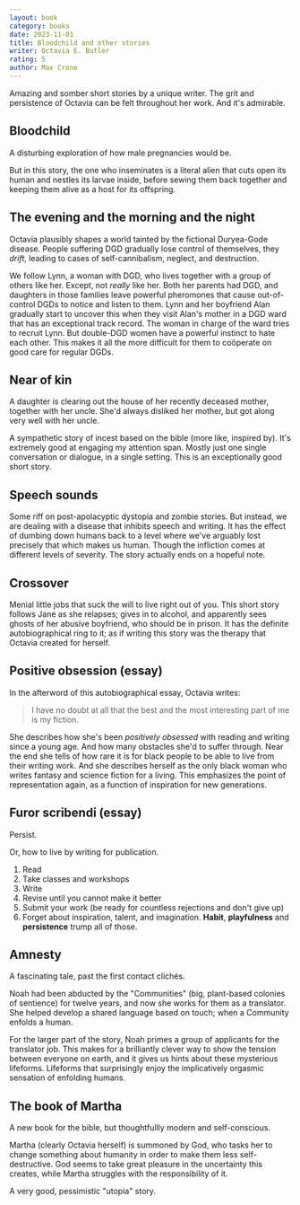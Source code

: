```yaml
---
layout: book
category: books
date: 2023-11-01
title: Bloodchild and other stories
writer: Octavia E. Butler
rating: 5
author: Max Crone
---
```

Amazing and somber short stories by a unique writer.
The grit and persistence of Octavia can be felt throughout her work.
And it's admirable.

## Bloodchild
A disturbing exploration of how male pregnancies would be.

But in this story, the one who inseminates is a literal alien that cuts open its human and nestles its larvae inside, before sewing them back together and keeping them alive as a host for its offspring.

## The evening and the morning and the night
Octavia plausibly shapes a world tainted by the fictional Duryea-Gode disease.
People suffering DGD gradually lose control of themselves, they *drift*, leading to cases of self-cannibalism, neglect, and destruction.

We follow Lynn, a woman with DGD, who lives together with a group of others like her.
Except, not *really* like her.
Both her parents had DGD, and daughters in those families leave powerful pheromones that cause out-of-control DGDs to notice and listen to them.
Lynn and her boyfriend Alan gradually start to uncover this when they visit Alan's mother in a DGD ward that has an exceptional track record.
The woman in charge of the ward tries to recruit Lynn.
But double-DGD women have a powerful instinct to hate each other.
This makes it all the more difficult for them to coöperate on good care for regular DGDs.

## Near of kin
A daughter is clearing out the house of her recently deceased mother, together with her uncle.
She'd always disliked her mother, but got along very well with her uncle.

A sympathetic story of incest based on the bible (more like, inspired by).
It's extremely good at engaging my attention span.
Mostly just one single conversation or dialogue, in a single setting.
This is an exceptionally good short story.

## Speech sounds
Some riff on post-apolacyptic dystopia and zombie stories.
But instead, we are dealing with a disease that inhibits speech and writing.
It has the effect of dumbing down humans back to a level where we've arguably lost precisely that which makes us human.
Though the infliction comes at different levels of severity.
The story actually ends on a hopeful note.

## Crossover
Menial little jobs that suck the will to live right out of you.
This short story follows Jane as she relapses; gives in to alcohol, and apparently sees ghosts of her abusive boyfriend, who should be in prison.
It has the definite autobiographical ring to it; as if writing this story was the therapy that Octavia created for herself.

## Positive obsession (essay)
In the afterword of this autobiographical essay, Octavia writes:

> I have no doubt at all that the best and the most interesting part of me is my fiction.

She describes how she's been *positively obsessed* with reading and writing since a young age.
And how many obstacles she'd to suffer through.
Near the end she tells of how rare it is for black people to be able to live from their writing work.
And she describes herself as the only black woman who writes fantasy and science fiction for a living.
This emphasizes the point of representation again, as a function of inspiration for new generations.

## Furor scribendi (essay)
Persist.

Or, how to live by writing for publication.

1. Read
2. Take classes and workshops
3. Write
4. Revise until you cannot make it better
5. Submit your work (be ready for countless rejections and don't give up)
6. Forget about inspiration, talent, and imagination. **Habit**, **playfulness** and **persistence** trump all of those.

## Amnesty
A fascinating tale, past the first contact clichés.

Noah had been abducted by the "Communities" (big, plant-based colonies of sentience) for twelve years, and now she works for them as a translator.
She helped develop a shared language based on touch; when a Community enfolds a human.

For the larger part of the story, Noah primes a group of applicants for the translator job.
This makes for a brilliantly clever way to show the tension between everyone on earth, and it gives us hints about these mysterious lifeforms.
Lifeforms that surprisingly enjoy the implicatively orgasmic sensation of enfolding humans.

## The book of Martha
A new book for the bible, but thoughtfullly modern and self-conscious.

Martha (clearly Octavia herself) is summoned by God, who tasks her to change something about humanity in order to make them less self-destructive.
God seems to take great pleasure in the uncertainty this creates, while Martha struggles with the responsibility of it.

A very good, pessimistic "utopia" story.
